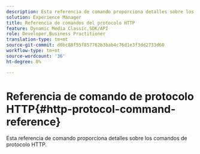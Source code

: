 ```yaml
---
description: Esta referencia de comando proporciona detalles sobre los comandos de protocolo HTTP.
solution: Experience Manager
title: Referencia de comandos del protocolo HTTP
feature: Dynamic Media Classic,SDK/API
role: Developer,Business Practitioner
translation-type: tm+mt
source-git-commit: d0bc88f55f857762b3bab4c76d1e3f3dd2733d60
workflow-type: tm+mt
source-wordcount: '36'
ht-degree: 0%

---
```



# Referencia de comando de protocolo HTTP{#http-protocol-command-reference}

Esta referencia de comando proporciona detalles sobre los comandos de protocolo HTTP.

